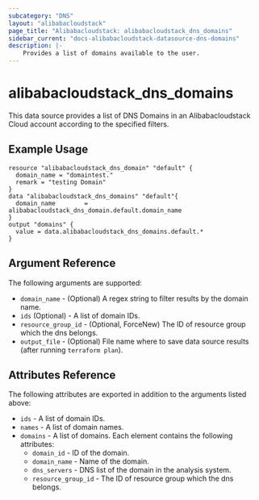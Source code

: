 ```yaml
---
subcategory: "DNS"
layout: "alibabacloudstack"
page_title: "Alibabacloudstack: alibabacloudstack_dns_domains"
sidebar_current: "docs-alibabacloudstack-datasource-dns-domains"
description: |-
    Provides a list of domains available to the user.
---
```


# alibabacloudstack\_dns\_domains

This data source provides a list of DNS Domains in an Alibabacloudstack Cloud account according to the specified filters.

## Example Usage

```
resource "alibabacloudstack_dns_domain" "default" {
  domain_name = "domaintest."
  remark = "testing Domain"
}
data "alibabacloudstack_dns_domains" "default"{
  domain_name        = alibabacloudstack_dns_domain.default.domain_name
}
output "domains" {
  value = data.alibabacloudstack_dns_domains.default.*
}
```

## Argument Reference

The following arguments are supported:

* `domain_name` - (Optional) A regex string to filter results by the domain name. 
* `ids` (Optional) - A list of domain IDs.
* `resource_group_id` - (Optional, ForceNew) The ID of resource group which the dns belongs.
* `output_file` - (Optional) File name where to save data source results (after running `terraform plan`).

## Attributes Reference

The following attributes are exported in addition to the arguments listed above:

* `ids` - A list of domain IDs.
* `names` - A list of domain names.
* `domains` - A list of domains. Each element contains the following attributes:
  * `domain_id` - ID of the domain.
  * `domain_name` - Name of the domain.
  * `dns_servers` - DNS list of the domain in the analysis system.
  * `resource_group_id` - The ID of resource group which the dns belongs.
